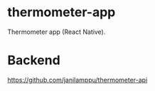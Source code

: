 # thermometer-app
Thermometer app (React Native). 

# Backend

https://github.com/janilamppu/thermometer-api
